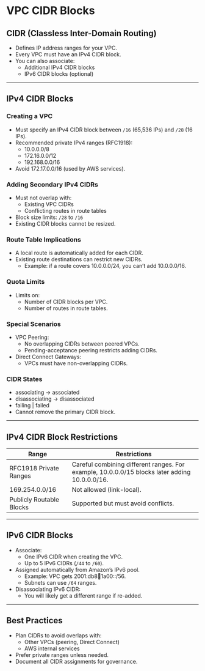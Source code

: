 # VPC CIDR Blocks

## CIDR (Classless Inter-Domain Routing)
- Defines IP address ranges for your VPC.
- Every VPC must have an IPv4 CIDR block.
- You can also associate:
  - Additional IPv4 CIDR blocks
  - IPv6 CIDR blocks (optional)

---

## IPv4 CIDR Blocks

### Creating a VPC
- Must specify an IPv4 CIDR block between `/16` (65,536 IPs) and `/28` (16 IPs).
- Recommended private IPv4 ranges (RFC1918):
  - 10.0.0.0/8
  - 172.16.0.0/12
  - 192.168.0.0/16
- Avoid 172.17.0.0/16 (used by AWS services).

### Adding Secondary IPv4 CIDRs
- Must not overlap with:
  - Existing VPC CIDRs
  - Conflicting routes in route tables
- Block size limits: `/28` to `/16`
- Existing CIDR blocks cannot be resized.

### Route Table Implications
- A local route is automatically added for each CIDR.
- Existing route destinations can restrict new CIDRs.
  - Example: if a route covers 10.0.0.0/24, you can’t add 10.0.0.0/16.

### Quota Limits
- Limits on:
  - Number of CIDR blocks per VPC.
  - Number of routes in route tables.

### Special Scenarios
- VPC Peering:
  - No overlapping CIDRs between peered VPCs.
  - Pending-acceptance peering restricts adding CIDRs.
- Direct Connect Gateways:
  - VPCs must have non-overlapping CIDRs.

### CIDR States
- associating → associated
- disassociating → disassociated
- failing | failed
- Cannot remove the primary CIDR block.

---

## IPv4 CIDR Block Restrictions

| Range | Restrictions |
|-------|--------------|
| RFC1918 Private Ranges | Careful combining different ranges. For example, 10.0.0.0/15 blocks later adding 10.0.0.0/16. |
| 169.254.0.0/16 | Not allowed (link-local). |
| Publicly Routable Blocks | Supported but must avoid conflicts. |

---

## IPv6 CIDR Blocks

- Associate:
  - One IPv6 CIDR when creating the VPC.
  - Up to 5 IPv6 CIDRs (`/44` to `/60`).
- Assigned automatically from Amazon’s IPv6 pool.
  - Example: VPC gets 2001:db8:1234:1a00::/56.
  - Subnets can use `/64` ranges.
- Disassociating IPv6 CIDR:
  - You will likely get a different range if re-added.

---

## Best Practices
- Plan CIDRs to avoid overlaps with:
  - Other VPCs (peering, Direct Connect)
  - AWS internal services
- Prefer private ranges unless needed.
- Document all CIDR assignments for governance.
